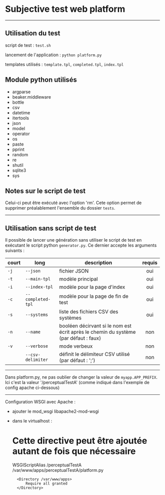 # Subjective test web platform
***
## Utilisation du test
script de test : `test.sh`

lancement de l'application : `python platform.py`

templates utilisés : `template.tpl`, `completed.tpl`, `index.tpl`


## Module python utilisés
- argparse
- beaker.middleware
- bottle
- csv
- datetime
- itertools
- json
- model
- operator
- os
- paste
- pprint
- random
- re
- shutil
- sqlite3
- sys


## Notes sur le script de test
Celui-ci peut être exécuté avec l'option 'rm'. Cete option permet de supprimer préalablement l'ensemble du dossier `tests`.

---
## Utilisation sans script de test
Il possible de lancer une génération sans utiliser le script de test en exécutant le script python `generator.py`.
Ce dernier accepte les arguments suivants :

| court | long              | description                                                                           | requis |
| ----- | ----------------- | ------------------------------------------------------------------------------------- |:------:|
| `-j`  | `--json`          | fichier JSON                                                                          | oui    |
| `-t`  | `--main-tpl`      | modèle principal                                                                      | oui    |
| `-i`  | `--index-tpl`     | modèle pour la page d'index                                                           | oui    |
| `-c`  | `--completed-tpl` | modèle pour la page de fin de test                                                    | oui    |
| `-s`  | `--systems`       | liste des fichiers CSV des systèmes                                                   | oui    |
| `-n`  | `--name`          | booléen décirvant si le nom est écrit après le chemin du système (par défaut : faux)  | non    |
| `-v`  | `--verbose`       | mode verbeux                                                                          | non    |
|       | `--csv-delimiter` | définit le délimiteur CSV utilisé (par défaut : ';')                                  | non    |


---
Dans platform.py, ne pas oublier de changer la valeur de `myapp.APP_PREFIX`.
Ici c'est la valeur '/perceptualTestA' (comme indiqué dans l'exemple de config apache ci-dessous)

---
Configuration WSGI avec Apache :
- ajouter le mod_wsgi
  libapache2-mod-wsgi
  
- dans le virtualhost :
	# Cette directive peut être ajoutée autant de fois que nécessaire
	WSGIScriptAlias /perceptualTestA /var/www/apps/perceptualTestA/platform.py

		<Directory /var/www/apps>
			Require all granted
		</Directory>